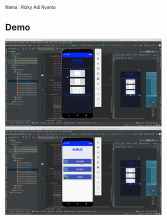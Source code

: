 Nama  : Rizky Adi Ryanto

# Demo
<img src="https://github.com/Rizky1408/Tugas-AI/blob/main/Screenshot_2021-11-03_23-30-04.png" width="500">
<img src="https://github.com/Rizky1408/Tugas-AI/blob/main/Screenshot_2021-11-03_23-30-15.png" width="500">

